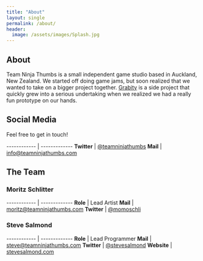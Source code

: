 ```yaml
---
title: "About"
layout: single
permalink: /about/
header:
  image: /assets/images/Splash.jpg
---
```


## About
Team Ninja Thumbs is a small independent game studio based in Auckland, New Zealand.   We started off doing game jams, but soon realized that we wanted to take on a bigger project together.  [Grabity](/grabity/) is a side project that quickly grew into a serious undertaking when we realized we had a really fun prototype on our hands.


## Social Media
Feel free to get in touch!

------------ | -------------
**Twitter**  | [@teamninjathumbs](http://twitter.com/teamninjathumbs)
**Mail**     | [info@teamninjathumbs.com](mailto:info@teamninjathumbs.com)

## The Team

### Moritz Schlitter

------------ | -------------
**Role**     | Lead Artist
**Mail**     | [moritz@teamninjathumbs.com](mailto:moritz@teamninjathumbs.com)
**Twitter**  | [@momoschli](http://twitter.com/momoschli)

### Steve Salmond

------------ | -------------
**Role**     | Lead Programmer
**Mail**     | [steve@teamninjathumbs.com](mailto:steve@teamninjathumbs.com)
**Twitter**  | [@stevesalmond](http://twitter.com/stevesalmond)
**Website**  | [stevesalmond.com](http://stevesalmond.com)